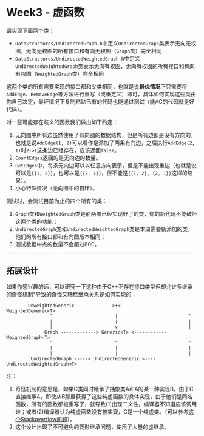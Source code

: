 # Week3 - 虚函数

请实现下面两个类：

- `DataStructures/UndirectedGraph.h`中定义`UndirectedGraph`类表示无向无权图，无向无权图的所有接口和有向无权图（`Graph`类）完全相同
- `DataStructures/UndirectedWeightedGraph.h`中定义`UndirectedWeightedGraph`类表示无向有权图，无向有权图的所有接口和有向有权图（`WeightedGraph`类）完全相同

这两个类的所有需要实现的接口都和父类相同，也就是说**最优情况**下只需要将`AddEdge`、`RemoveEdge`等方法进行重写（或重定义）即可，具体如何实现这些类由你自己决定，最坏情况下复制粘贴已有的代码也能通过测试（能AC的代码就是好代码）。

对一些可能存在歧义的函数我们做出如下约定：

1. 无向图中所有边虽然使用了有向图的数据结构，但是所有边都是没有方向的，也就是说`AddEdge(1, 2)`可以看作是添加了两条有向边，之后执行`AddEdge(2, 1)`时`2->1`这条边已经存在，应该返回`false`。
2. `CountEdges`返回的是无向边的数量。
3. `GetEdges`中，每条无向边可以以任意方向表示，但是不能出现重边（也就是说可以是`{{1, 2}}`，也可以是`{{2, 1}}`，但不能是`{{1, 2}, {2, 1}}`这样的结果）。
4. 小心特殊情况（无向图中的自环）。

测试时，会测试目前为止的四个所有的类：

1. `Graph`类和`WeightedGraph`类是前两周已经实现好了的类，你的新代码不能破坏这两个类的功能；
2. `UndirectedGraph`类和`UndirectedWeightedGraph`类是本周需要新添加的类，他们的所有接口都和有向图版本相同；
3. 测试数据中点的数量不会超过800。

---

## 拓展设计

如果你感兴趣的话，可以研究一下这种由于C++不存在接口类型但却允许多继承的奇怪机制*导致的奇怪又糟糕继承关系是如何实现的：

```
        UnweightedGeneric ------------->+<---------------- WeightedGeneric<T>
                ^                       |                          ^
                |                       |                          |
                |                       v                          |
              Graph -------------> Generic<T> <------------ WeightedGraph<T>
                ^                       ^                          ^
                |                       |                          |
                |                       |                          |
         UndirectedGraph -----> UndirectedGeneric <---- UndirectedWeightedGraph<T>
```

注：

1. 奇怪机制的意思是，如果C类同时继承了抽象类A和A的某一种实现B，由于C直接继承A，即使从B那里获得了这些纯虚函数的具体实现，由于他们是同名函数，所有的函数都被重写了，就导致(1)出现二义性，编译器不知道应该调用谁；或者(2)编译器认为纯虚函数没有被实现，C是一个纯虚类。（可以参考[这个Stackoverflow问题](https://stackoverflow.com/questions/29288295/c-abstract-class-implementation-in-another-base-class)）。
2. 这个设计出现了不可避免的菱形继承问题，使用了大量的虚继承。
